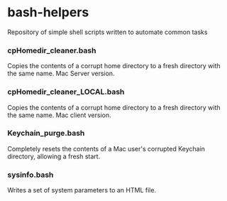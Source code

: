 # bash-helpers
Repository of simple shell scripts written to automate common tasks

### cpHomedir_cleaner.bash
  Copies the contents of a corrupt home directory to a fresh directory with the same name. Mac Server version.

### cpHomedir_cleaner_LOCAL.bash
  Copies the contents of a corrupt home directory to a fresh directory with the same name. Mac client version.

### Keychain_purge.bash
  Completely resets the contents of a Mac user's corrupted Keychain directory, allowing a fresh start.

### sysinfo.bash
  Writes a set of system parameters to an HTML file.

